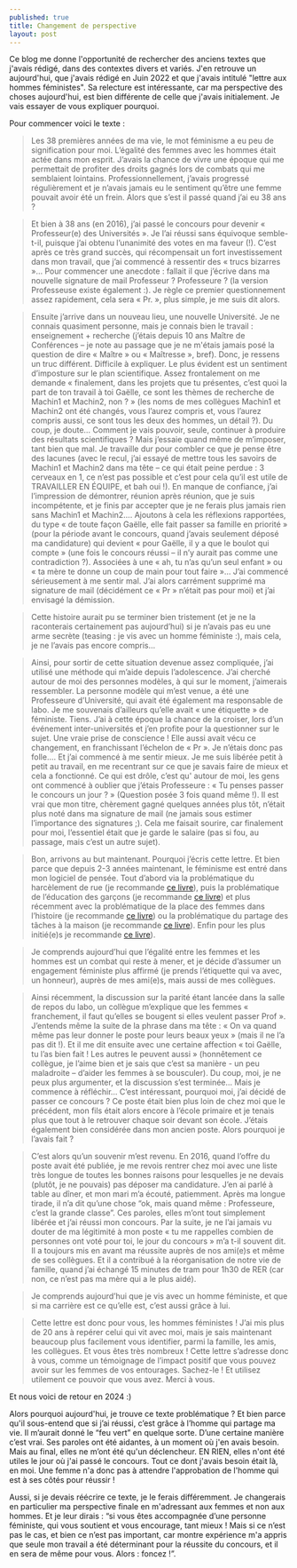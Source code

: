 ```yaml
---
published: true
title: Changement de perspective
layout: post
---
```

Ce blog me donne l'opportunité de rechercher des anciens textes que j'avais rédigé, dans des contextes divers et variés. J'en retrouve un aujourd'hui, que j'avais rédigé en Juin 2022 et que j'avais intitulé "lettre aux hommes féministes". Sa relecture est intéressante, car ma perspective des choses aujourd'hui, est bien différente de celle que j'avais initialement. Je vais essayer de vous expliquer pourquoi.

Pour commencer voici le texte :
> Les 38 premières années de ma vie, le mot féminisme a eu peu de signification pour moi. L’égalité des femmes avec les hommes était actée dans mon esprit. J’avais la chance de vivre une époque qui me permettait de profiter des droits gagnés lors de combats qui me semblaient lointains. Professionnellement, j’avais progressé régulièrement et je n’avais jamais eu le sentiment qu’être une femme pouvait avoir été un frein. Alors que s’est il passé quand j’ai eu 38 ans ?

> Et bien à 38 ans (en 2016), j’ai passé le concours pour devenir « Professeur(e) des Universités ». Je l’ai réussi sans équivoque semble-t-il, puisque j’ai obtenu l’unanimité des votes en ma faveur (!). C’est après ce très grand succès, qui récompensait un fort investissement dans mon travail, que j’ai commencé à ressentir des « trucs bizarres »… Pour commencer une anecdote : fallait il que j’écrive dans ma nouvelle signature de mail Professeur ? Professeure ? (la version Professeuse existe également :). Je règle ce premier questionnement assez rapidement, cela sera « Pr. », plus simple, je me suis dit alors.

> Ensuite j’arrive dans un nouveau lieu, une nouvelle Université. Je ne connais quasiment personne, mais je connais bien le travail : enseignement + recherche (j’étais depuis 10 ans Maître de Conférences – je note au passage que je ne m'étais jamais posé la question de dire « Maître » ou « Maîtresse », bref). Donc, je ressens un truc différent. Difficile à expliquer. Le plus évident est un sentiment d’imposture sur le plan scientifique. Assez frontalement on me demande « finalement, dans les projets que tu présentes, c’est quoi la part de ton travail à toi Gaëlle, ce sont les thèmes de recherche de Machin1 et Machin2, non ? » (les noms de mes collègues Machin1 et Machin2 ont été changés, vous l’aurez compris et, vous l’aurez compris aussi, ce sont tous les deux des hommes, un détail ?). Du coup, je doute… Comment je vais pouvoir, seule, continuer à produire des résultats scientifiques ? Mais j’essaie quand même de m’imposer, tant bien que mal. Je travaille dur pour combler ce que je pense être des lacunes (avec le recul, j’ai essayé de mettre tous les savoirs de Machin1 et Machin2 dans ma tête – ce qui était peine perdue : 3 cerveaux en 1, ce n’est pas possible et c’est pour cela qu’il est utile de TRAVAILLER EN ÉQUIPE, et bah oui !). En manque de confiance, j’ai l’impression de démontrer, réunion après réunion, que je suis incompétente, et je finis par accepter que je ne ferais plus jamais rien sans Machin1 et Machin2…. Ajoutons à cela les réflexions rapportées, du type « de toute façon Gaëlle, elle fait passer sa famille en priorité » (pour la période avant le concours, quand j’avais seulement déposé ma candidature) qui devient « pour Gaëlle, il y a que le boulot qui compte » (une fois le concours réussi – il n’y aurait pas comme une contradiction ?). Associées à une « ah, tu n’as qu’un seul enfant » ou « ta mère te donne un coup de main pour tout faire »… J’ai commencé sérieusement à me sentir mal. J’ai alors carrément supprimé ma signature de mail (décidément ce « Pr » n’était pas pour moi) et j’ai envisagé la démission.

> Cette histoire aurait pu se terminer bien tristement (et je ne la raconterais certainement pas aujourd’hui) si je n’avais pas eu une arme secrète (teasing : je vis avec un homme féministe :), mais cela, je ne l’avais pas encore compris…

> Ainsi, pour sortir de cette situation devenue assez compliquée, j’ai utilisé une méthode qui m’aide depuis l’adolescence. J’ai cherché autour de moi des personnes modèles, à qui sur le moment, j’aimerais ressembler. La personne modèle qui m’est venue, a été une Professeure d’Université, qui avait été également ma responsable de labo. Je me souvenais d’ailleurs qu’elle avait « une étiquette » de féministe. Tiens. J’ai à cette époque la chance de la croiser, lors d’un événement inter-universités et j’en profite pour la questionner sur le sujet. Une vraie prise de conscience ! Elle aussi avait vécu ce changement, en franchissant l’échelon de « Pr ». Je n’étais donc pas folle…. Et j’ai commencé à me sentir mieux. Je me suis libérée petit à petit au travail, en me recentrant sur ce que je savais faire de mieux et cela a fonctionné. Ce qui est drôle, c’est qu' autour de moi, les gens ont commencé à oublier que j’étais Professeure : « Tu penses passer le concours un jour ? » (Question posée 3 fois quand même !). Il est vrai que mon titre, chèrement gagné quelques années plus tôt, n’était plus noté dans ma signature de mail (ne jamais sous estimer l’importance des signatures ;). Cela me faisait sourire, car finalement pour moi, l’essentiel était que je garde le salaire (pas si fou, au passage, mais c’est un autre sujet).

> Bon, arrivons au but maintenant. Pourquoi j’écris cette lettre. Et bien parce que depuis 2-3 années maintenant, le féminisme est entré dans mon logiciel de pensée. Tout d’abord via la problématique du harcèlement de rue (je recommande [ce livre](https://g.co/kgs/aDuAUuB)), puis la problématique de l’éducation des garçons (je recommande [ce livre](https://g.co/kgs/S6R5d9F)) et plus récemment avec la problématique de la place des femmes dans l’histoire (je recommande [ce livre](https://g.co/kgs/iHy5CiR)) ou la problématique du partage des tâches à la maison (je recommande [ce livre](https://g.co/kgs/nqcpcwo)). Enfin pour les plus initié(e)s je recommande [ce livre](https://g.co/kgs/B3U7UUt)).

> Je comprends aujourd’hui que l’égalité entre les femmes et les hommes est un combat qui reste à mener, et je décide d’assumer un engagement féministe plus affirmé (je prends l’étiquette qui va avec, un honneur), auprès de mes ami(e)s, mais aussi de mes collègues.

> Ainsi récemment, la discussion sur la parité étant lancée dans la salle de repos du labo, un collègue m’explique que les femmes « franchement, il faut qu’elles se bougent si elles veulent passer Prof ». J’entends même la suite de la phrase dans ma tête : « On va quand même pas leur donner le poste pour leurs beaux yeux » (mais il ne l’a pas dit !). Et il me dit ensuite avec une certaine affection « toi Gaëlle, tu l’as bien fait ! Les autres le peuvent aussi » (honnêtement ce collègue, je l’aime bien et je sais que c’est sa manière - un peu maladroite – d’aider les femmes à se bousculer). Du coup, moi, je ne peux plus argumenter, et la discussion s’est terminée… Mais je commence à réfléchir… C’est intéressant, pourquoi moi, j’ai décidé de passer ce concours ? Ce poste était bien plus loin de chez moi que le précédent, mon fils était alors encore à l’école primaire et je tenais plus que tout à le retrouver chaque soir devant son école. J’étais également bien considérée dans mon ancien poste. Alors pourquoi je l’avais fait ?

> C’est alors qu’un souvenir m’est revenu. En 2016, quand l’offre du poste avait été publiée, je me revois rentrer chez moi avec une liste très longue de toutes les bonnes raisons pour lesquelles je ne devais (plutôt, je ne pouvais) pas déposer ma candidature. J’en ai parlé à table au dîner, et mon mari m’a écouté, patiemment. Après ma longue tirade, il n’a dit qu’une chose “ok, mais quand même : Professeure, c’est la grande classe”. Ces paroles, elles m’ont tout simplement libérée et j’ai réussi mon concours. Par la suite, je ne l’ai jamais vu douter de ma légitimité à mon poste « tu me rappelles combien de personnes ont voté pour toi, le jour du concours » m’a t-il souvent dit. Il a toujours mis en avant ma réussite auprès de nos ami(e)s et même de ses collègues. Et il a contribué à la réorganisation de notre vie de famille, quand j’ai échangé 15 minutes de tram pour 1h30 de RER (car non, ce n’est pas ma mère qui a le plus aidé).

> Je comprends aujourd’hui que je vis avec un homme féministe, et que si ma carrière est ce qu’elle est, c’est aussi grâce à lui.

> Cette lettre est donc pour vous, les hommes féministes ! J’ai mis plus de 20 ans à repérer celui qui vit avec moi, mais je sais maintenant beaucoup plus facilement vous identifier, parmi la famille, les amis, les collègues. Et vous êtes très nombreux ! Cette lettre s’adresse donc à vous, comme un témoignage de l’impact positif que vous pouvez avoir sur les femmes de vos entourages. Sachez-le ! Et utilisez utilement ce pouvoir que vous avez. Merci à vous.

Et nous voici de retour en 2024 :) 

Alors pourquoi aujourd'hui, je trouve ce texte problématique ? Et bien parce qu'il sous-entend que si j’ai réussi, c’est grâce à l’homme qui partage ma vie. Il m’aurait donné le “feu vert” en quelque sorte. D’une certaine manière c’est vrai. Ses paroles ont été aidantes, à un moment où j'en avais besoin. Mais au final, elles ne m’ont été qu'un déclencheur. EN RIEN, elles n'ont été utiles le jour où j'ai passé le concours. Tout ce dont j'avais besoin était là, en moi. Une femme n'a donc pas à attendre l'approbation de l'homme qui est à ses côtés pour réussir !

Aussi, si je devais réécrire ce texte, je le ferais différemment. Je changerais en particulier ma perspective finale en m'adressant aux femmes et non aux hommes. Et je leur dirais : “si vous êtes accompagnée d’une personne féministe, qui vous soutient et vous encourage, tant mieux ! Mais si ce n’est pas le cas, et bien ce n’est pas important, car montre expérience m'a appris que seule mon travail a été déterminant pour la réussite du concours, et il en sera de même pour vous. Alors : foncez !”.  
